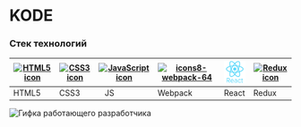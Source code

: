 # KODE



### Стек технологий
<a href="https://htmlbook.ru/html5"><img src="https://i.ibb.co/gtQd9YB/free-icon-html-5-5968267.png" width="50" height="50" alt = "HTML5 icon"> |  </a><a href="https://htmlbook.ru/css3"><img src="https://i.ibb.co/0ZFNwk7/free-icon-css-3-5968242.png" width="50" height="50" alt = "CSS3 icon"></a> |  <a href="https://developer.mozilla.org/en-US/docs/Web/JavaScript"><img src="https://i.ibb.co/XW2SHkT/free-icon-js-5968292.png" width="50" height="50" alt = "JavaScript icon"></a> |  <a href="https://webpack.js.org/"><img src="https://i.ibb.co/7CqRLMX/icons8-webpack-64.png" alt="icons8-webpack-64" width="50" height="50" alt = "Webpack icon"></a> |  <a href="https://react.dev/"><img src="https://github.com/devicons/devicon/blob/master/icons/react/react-original-wordmark.svg" title="React" alt="React" width="40" height="40"/></a> |  <a href="https://redux.js.org/"><img src="https://redux.js.org/img/redux.svg" width="50" height="50" alt = "Redux icon"></a>
| --- | --- | --- | --- | --- | --- |
| HTML5 | CSS3 | &nbsp;&nbsp;&nbsp;JS | Webpack | React | Redux |



<img src="https://media.giphy.com/media/v1.Y2lkPTc5MGI3NjExenJoY3M4Z29zNnkyMzZnN25mZTFjazNla3l6aGIxbTUxeXU2bmhmbiZlcD12MV9pbnRlcm5hbF9naWZfYnlfaWQmY3Q9Zw/k0ijJhqrUP4T2EvmJ1/giphy.gif" width="200" height="145" alt = "Гифка работающего разработчика"/>